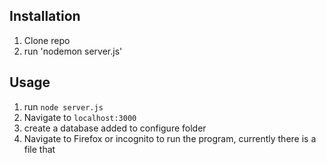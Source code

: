 ## Installation

1. Clone repo
2. run 'nodemon server.js'

## Usage

1. run `node server.js`
2. Navigate to `localhost:3000`
3. create a database added to configure folder
4. Navigate to Firefox or incognito to run the program, currently there is a file that  
